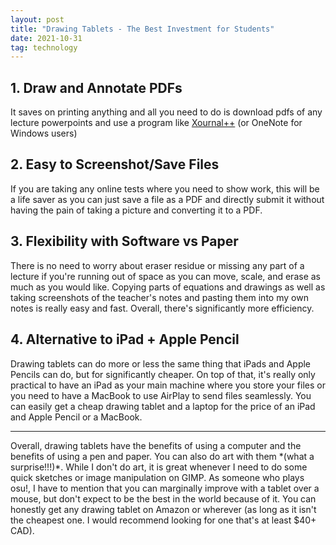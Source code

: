 ```yaml
---
layout: post
title: "Drawing Tablets - The Best Investment for Students"
date: 2021-10-31
tag: technology
---
```


## 1. Draw and Annotate PDFs
It saves on printing anything and all you need to do is download pdfs of any lecture powerpoints and use a program like [Xournal++]("https://xournalpp.github.io/") (or OneNote for Windows users)

## 2. Easy to Screenshot/Save Files
If you are taking any online tests where you need to show work, this will be a life saver as you can just save a file as a PDF and directly submit it without having the pain of taking a picture and converting it to a PDF.

## 3. Flexibility with Software vs Paper
There is no need to worry about eraser residue or missing any part of a lecture if you're running out of space as you can move, scale, and erase as much as you would like. Copying parts of equations and drawings as well as taking screenshots of the teacher's notes and pasting them into my own notes is really easy and fast. Overall, there's significantly more efficiency.

## 4. Alternative to iPad + Apple Pencil
Drawing tablets can do more or less the same thing that iPads and Apple Pencils can do, but for significantly cheaper. On top of that, it's really only practical to have an iPad as your main machine where you store your files or you need to have a MacBook to use AirPlay to send files seamlessly. You can easily get a cheap drawing tablet and a laptop for the price of an iPad and Apple Pencil or a MacBook. 
<hr class = "main">
Overall, drawing tablets have the benefits of using a computer and the benefits of using a pen and paper. You can also do art with them *(what a surprise!!!)*. While I don't do art, it is great whenever I need to do some quick sketches or image manipulation on GIMP. As someone who plays osu!, I have to mention that you can marginally improve with a tablet over a mouse, but don't expect to be the best in the world because of it. You can honestly get any drawing tablet on Amazon or wherever (as long as it isn't the cheapest one. I would recommend looking for one that's at least $40+ CAD).